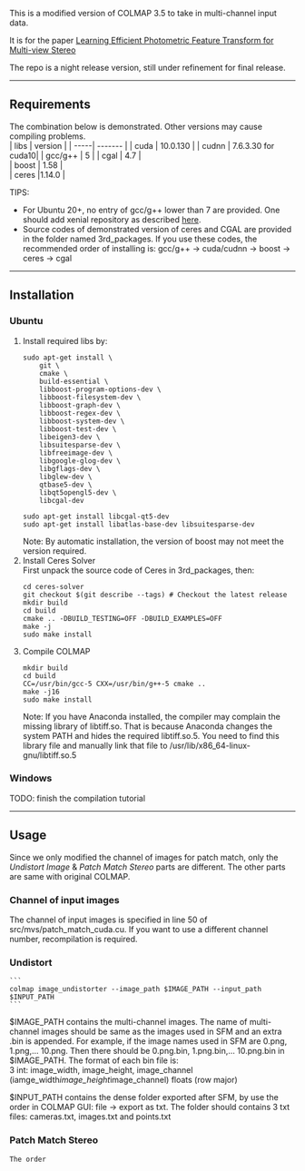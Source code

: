 This is a modified version of COLMAP 3.5 to take in multi-channel input data.

It is for the paper [Learning Efficient Photometric Feature Transform for Multi-view Stereo](https://arxiv.org/abs/2103.14794)

The repo is a night release version, still under refinement for final release.

----
## Requirements
The combination below is demonstrated. Other versions may cause compiling problems.  
| libs | version |
| -----| ------- |
| cuda | 10.0.130 |
| cudnn | 7.6.3.30 for cuda10|
| gcc/g++  | 5 |
| cgal | 4.7 |  
| boost | 1.58 |  
| ceres |1.14.0 | 

TIPS:  
- For Ubuntu 20+, no entry of gcc/g++ lower than 7 are provided. One should add xenial repository as described [here](https://askubuntu.com/questions/1235819/ubuntu-20-04-gcc-version-lower-than-gcc-7).
- Source codes of demonstrated version of ceres and CGAL are provided in the folder named 3rd_packages. If you use these codes, the recommended order of installing is: gcc/g++ -> cuda/cudnn -> boost -> ceres -> cgal

----
## Installation
### Ubuntu
1. Install required libs by:
    ```
    sudo apt-get install \
        git \
        cmake \
        build-essential \
        libboost-program-options-dev \
        libboost-filesystem-dev \
        libboost-graph-dev \
        libboost-regex-dev \
        libboost-system-dev \
        libboost-test-dev \
        libeigen3-dev \
        libsuitesparse-dev \
        libfreeimage-dev \
        libgoogle-glog-dev \
        libgflags-dev \
        libglew-dev \
        qtbase5-dev \
        libqt5opengl5-dev \
        libcgal-dev

    sudo apt-get install libcgal-qt5-dev
    sudo apt-get install libatlas-base-dev libsuitesparse-dev
    ```
    Note: By automatic installation, the version of boost may not meet the version required.
2. Install Ceres Solver  
    First unpack the source code of Ceres in 3rd_packages, then:
    ```
    cd ceres-solver
    git checkout $(git describe --tags) # Checkout the latest release
    mkdir build
    cd build
    cmake .. -DBUILD_TESTING=OFF -DBUILD_EXAMPLES=OFF
    make -j
    sudo make install
    ```
3. Compile COLMAP
    ```
    mkdir build
    cd build
    CC=/usr/bin/gcc-5 CXX=/usr/bin/g++-5 cmake ..
    make -j16
    sudo make install
    ```
    Note: If you have Anaconda installed, the compiler may complain the missing library of libtiff.so. That is because Anaconda changes the system PATH and hides the required libtiff.so.5. You need to find this library file and manually link that file to /usr/lib/x86_64-linux-gnu/libtiff.so.5

### Windows
TODO: finish the compilation tutorial

----
## Usage
Since we only modified the channel of images for patch match, only the *Undistort Image* & *Patch Match Stereo* parts are different. The other parts are same with original COLMAP.
### Channel of input images
The channel of input images is specified in line 50 of src/mvs/patch_match_cuda.cu.
If you want to use a different channel number, recompilation is required.
### Undistort
    ```
    colmap image_undistorter --image_path $IMAGE_PATH --input_path $INPUT_PATH 
    ```
$IMAGE_PATH contains the multi-channel images. The name of multi-channel images should be same as the images used in SFM and an extra .bin is appended. For example, if the image names used in SFM are 0.png, 1.png,... 10.png. Then there should be 0.png.bin, 1.png.bin,... 10.png.bin in $IMAGE_PATH. The format of each bin file is:  
3 int: image_width, image_height, image_channel  
(iamge_width*image_height*image_channel) floats (row major)  

$INPUT_PATH contains the dense folder exported after SFM, by use the order in COLMAP GUI: file -> export as txt. The folder should contains 3 txt files: cameras.txt, images.txt and points.txt
### Patch Match Stereo
    The order 
